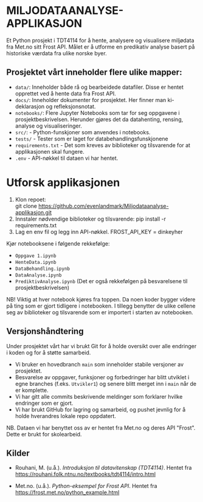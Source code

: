 # MILJODATAANALYSE-APPLIKASJON

Et Python prosjekt i TDT4114 for å hente, analysere og visualisere miljødata fra Met.no sitt Frost API. 
Målet er å utforme en predikativ analyse basert på historiske værdata fra ulike norske byer. 

## Prosjektet vårt inneholder flere ulike mapper: 
- `data/`: Inneholder både rå og bearbeidede datafiler. Disse er hentet opprettet ved å hente data fra Frost API. 
- `docs/`: Inneholder dokumenter for prosjektet. Her finner man ki-deklarasjon og refleksjonsnotat. 
- `notebooks/`: Flere Jupyter Notebooks som tar for seg oppgavene i prosjektbeskrivelsen. Herunder gjøres det da datahenting, rensing, analyse og visualiseringer. 
- `src/`: - Python-funskjoner som anvendes i notebooks. 
- `tests/` - Tester som er laget for databehandlingsfunskjonene 
- `requirements.txt` - Det som kreves av biblioteker og tilsvarende for at applikasjonen skal fungere. 
- `.env` - API-nøkkel til dataen vi har hentet. 



# Utforsk applikasjonen 
1. Klon repoet:  
    git clone https://github.com/evenlandmark/Miljodataanalyse-applikasjon.git
2. Innstaler nødvendige biblioteker og tilsvarende: 
    pip install -r requirements.txt
3. Lag en env fil og legg inn API-nøkkel. 
    FROST_API_KEY = dinkeyher


Kjør notebooksene i følgende rekkefølge: 
- `Oppgave 1.ipynb` 
- `HenteData.ipynb`
- `DataBehandling.ipynb`
- `DataAnalyse.ipynb`
- `PrediktivAnalyse.ipynb`
(Det er også rekkefølgen på besvarelsene til prosjektbeskrivelsen)

NB! Viktig at hver notebook kjøres fra toppen. Da noen koder bygger videre på ting som er gjort tidligere i notebooken. I tillegg benytter de ulike cellene seg av biblioteker og tilsvarende som er importert i starten av notebooken. 


## Versjonshåndtering

Under prosjektet vårt har vi brukt Git for å holde oversikt over alle endringer i koden og for å støtte samarbeid.

- Vi bruker en hovedbranch `main` som inneholder stabile versjoner av prosjektet.
- Besvarelse av oppgaver, funksjoner og forbedringer har blitt utviklet i egne branches (f.eks. `Utvikler1`) og senere blitt merget inn i `main` når de er komplette.
- Vi har gitt alle commits beskrivende meldinger som forklarer hvilke endringer som er gjort.
- Vi har brukt GitHub for lagring og samarbeid, og pushet jevnlig for å holde hverandres lokale repo oppdatert.



NB. Dataen vi har benyttet oss av er hentet fra Met.no og deres API "Frost". Dette er brukt for skolearbeid. 

## Kilder 

- Rouhani, M. (u.å.). *Introduksjon til datavitenskap (TDT4114)*. Hentet fra https://rouhani.folk.ntnu.no/textbooks/tdt4114/intro.html

- Met.no. (u.å.). *Python-eksempel for Frost API*. Hentet fra https://frost.met.no/python_example.html

    

 
